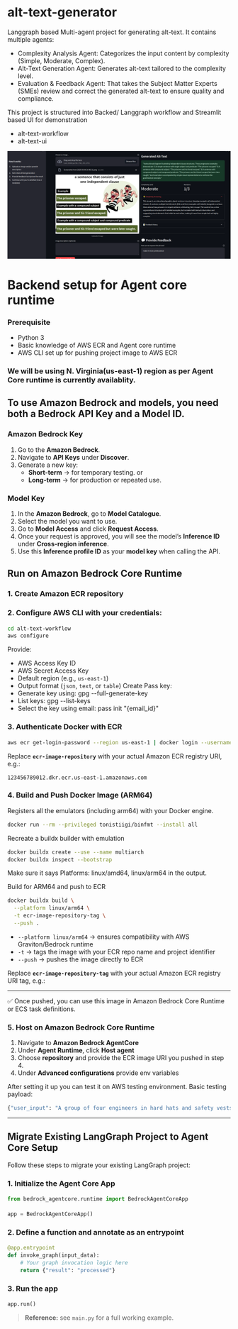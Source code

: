 # alt-text-generator

Langgraph based Multi-agent project for generating alt-text.
It contains multiple agents:
- Complexity Analysis Agent: Categorizes the input content by complexity (Simple, Moderate, Complex).
- Alt-Text Generation Agent: Generates alt-text tailored to the complexity level.
- Evaluation & Feedback Agent: That takes the Subject Matter Experts (SMEs) review and correct the generated alt-text to ensure quality and compliance.

This project is structured into Backed/ Langgraph workflow and Streamlit based UI for demonstration
- alt-text-workflow
- alt-text-ui

![Alt text](./images/ui.png)

# Backend setup for Agent core runtime

### Prerequisite
- Python 3
- Basic knowledge of AWS ECR and Agent core runtime
- AWS CLI set up for pushing project image to AWS ECR

### We will be using N. Virginia(us-east-1) region as per Agent Core runtime is currently availablity. 

## To use Amazon Bedrock and models, you need both a **Bedrock API Key** and a **Model ID**.

### Amazon Bedrock Key
1. Go to the **Amazon Bedrock**.  
2. Navigate to **API Keys** under **Discover**.  
3. Generate a new key:  
   - **Short-term** → for temporary testing. or  
   - **Long-term** → for production or repeated use.  

### Model Key
1. In the **Amazon Bedrock**, go to **Model Catalogue**.  
2. Select the model you want to use.  
3. Go to **Model Access** and click **Request Access**.  
4. Once your request is approved, you will see the model’s **Inference ID** under **Cross-region inference**.  
5. Use this **Inference profile ID** as your **model key** when calling the API.


## Run on Amazon Bedrock Core Runtime

### 1. Create Amazon ECR repository
### 2. Configure AWS CLI with your credentials:
```bash
cd alt-text-workflow
aws configure
```
   Provide:
   - AWS Access Key ID  
   - AWS Secret Access Key  
   - Default region (e.g., `us-east-1`)  
   - Output format (`json`, `text`, or `table`)
   Create Pass key:
   - Generate key using: gpg --full-generate-key
   - List keys: gpg --list-keys
   - Select the key using email: pass init "{email_id}"
 
### 3. Authenticate Docker with ECR
```bash
aws ecr get-login-password --region us-east-1 | docker login --username AWS --password-stdin ecr-image-repository
```

Replace **`ecr-image-repository`** with your actual Amazon ECR registry URI, e.g.:  
```
123456789012.dkr.ecr.us-east-1.amazonaws.com
```

### 4. Build and Push Docker Image (ARM64)

Registers all the emulators (including arm64) with your Docker engine.
```bash
docker run --rm --privileged tonistiigi/binfmt --install all
```

Recreate a buildx builder with emulation
```bash
docker buildx create --use --name multiarch
docker buildx inspect --bootstrap
```
Make sure it says Platforms: linux/amd64, linux/arm64 in the output.

Build for ARM64 and push to ECR
```bash
docker buildx build \
  --platform linux/arm64 \
  -t ecr-image-repository-tag \
  --push .
```

- `--platform linux/arm64` → ensures compatibility with AWS Graviton/Bedrock runtime  
- `-t` → tags the image with your ECR repo name and project identifier  
- `--push` → pushes the image directly to ECR  

Replace **`ecr-image-repository-tag`** with your actual Amazon ECR registry URI tag, e.g.:  

---

✅ Once pushed, you can use this image in Amazon Bedrock Core Runtime or ECS task definitions.


### 5. Host on Amazon Bedrock Core Runtime
1. Navigate to **Amazon Bedrock AgentCore**  
2. Under **Agent Runtime**, click **Host agent**  
3. Choose **repository** and provide the ECR image URI you pushed in step 4.   
4. Under **Advanced configurations** provide env variables

After setting it up you can test it on AWS testing environment.
Basic testing payload:
```python 
{"user_input": "A group of four engineers in hard hats and safety vests discuss blueprints at a construction site."} 
```

---

## Migrate Existing LangGraph Project to Agent Core Setup

Follow these steps to migrate your existing LangGraph project:

### 1. Initialize the Agent Core App
```python
from bedrock_agentcore.runtime import BedrockAgentCoreApp

app = BedrockAgentCoreApp()
```

### 2. Define a function and annotate as an entrypoint
```python
@app.entrypoint
def invoke_graph(input_data):
    # Your graph invocation logic here
    return {"result": "processed"}
```

### 3. Run the app
```python
app.run()
```

> **Reference:** see `main.py` for a full working example.
